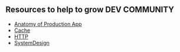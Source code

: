 ## Resources to help to grow DEV COMMUNITY
<ul>
  <li> <a href="https://youtu.be/akXP6pC0piE"> Anatomy of Production App </a> </li>
  <li> <a href="https://github.com/Subhojit-Dey1234/dev-community/blob/main/Cache.md"> Cache</a> </li>
  <li> <a href="https://github.com/Subhojit-Dey1234/dev-community/blob/main/HTTP.md">HTTP</a></li>
  <li> <a href="https://github.com/Subhojit-Dey1234/dev-community/blob/main/SystemDesign.md">SystemDesign</a> </li>
</ul>
